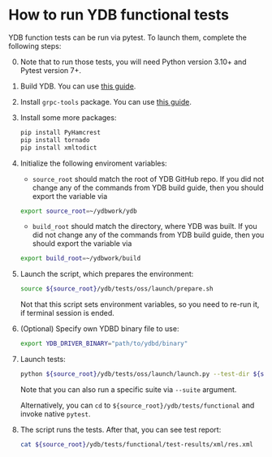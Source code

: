 # How to run YDB functional tests

YDB function tests can be run via pytest. To launch them, complete the following steps:

0. Note that to run those tests, you will need Python version 3.10+ and Pytest version 7+.
1. Build YDB. You can use [this guide](https://github.com/ydb-platform/ydb/blob/main/BUILD.md).
2. Install `grpc-tools` package. You can use [this guide](https://grpc.io/docs/languages/python/quickstart).
3. Install some more packages:
    ```bash
    pip install PyHamcrest
    pip install tornado
    pip install xmltodict
    ```
4. Initialize the following enviroment variables:
    - `source_root` should match the root of YDB GitHub repo. If you did not change any of the commands from YDB
    build guide, then you should export the variable via
    ```bash
    export source_root=~/ydbwork/ydb
    ```
    - `build_root` should match the directory, where YDB was built. If you did not change any of the commands from YDB
    build guide, then you should export the variable via
    ```bash
    export build_root=~/ydbwork/build
    ```
5. Launch the script, which prepares the environment:
    ```bash
    source ${source_root}/ydb/tests/oss/launch/prepare.sh
    ```
    Not that this script sets environment variables, so you need to re-run it, if terminal session is ended.
6. (Optional) Specify own YDBD binary file to use:
    ```bash
    export YDB_DRIVER_BINARY="path/to/ydbd/binary"
    ```
7. Launch tests:
    ```bash
    python ${source_root}/ydb/tests/oss/launch/launch.py --test-dir ${source_root}/ydb/tests/functional --xml-dir ${source_root}/ydb/tests/functional/test-results/xml
    ```
    Note that you can also run a specific suite via `--suite` argument.

    Alternatively, you can `cd` to `${source_root}/ydb/tests/functional` and invoke native `pytest`.
8. The script runs the tests. After that, you can see test report:
    ```bash
    cat ${source_root}/ydb/tests/functional/test-results/xml/res.xml
    ```
